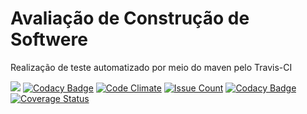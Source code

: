 # Avaliação de Construção de Softwere

Realização de teste automatizado por meio do maven pelo Travis-CI

[<img src="https://api.travis-ci.org/matheuspiment/algoritmos.svg?branch=master">](https://travis-ci.org/matheuspiment/algoritmos)
[![Codacy Badge](https://api.codacy.com/project/badge/Grade/a9e46819050e455687d849901de30127)](https://www.codacy.com/app/matheuspiment/algoritmos?utm_source=github.com&utm_medium=referral&utm_content=matheuspiment/algoritmos&utm_campaign=badger)
[![Code Climate](https://codeclimate.com/github/matheuspiment/algoritmos/badges/gpa.svg)](https://codeclimate.com/github/matheuspiment/algoritmos)
[![Issue Count](https://codeclimate.com/github/matheuspiment/algoritmos/badges/issue_count.svg)](https://codeclimate.com/github/matheuspiment/algoritmos)
[![Codacy Badge](https://api.codacy.com/project/badge/Grade/a9e46819050e455687d849901de30127)](https://www.codacy.com/app/matheuspiment/algoritmos?utm_source=github.com&amp;utm_medium=referral&amp;utm_content=matheuspiment/algoritmos&amp;utm_campaign=Badge_Grade)
[![Coverage Status](https://coveralls.io/repos/github/matheuspiment/algoritmos/badge.svg?branch=master)](https://coveralls.io/github/matheuspiment/algoritmos?branch=master)
